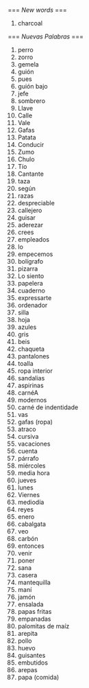=== *New words* ===

1. charcoal

=== *Nuevas Palabras* ===

1. perro
2. zorro
3. gemela
4. guión
5. pues
6. guión bajo
7. jefe
8. sombrero
9. Llave
10. Calle
11. Vale
12. Gafas
13. Patata
14. Conducir
15. Zumo
16. Chulo
17. Tío
18. Cantante
19. taza
20. según
21. razas
22. despreciable
23. callejero
24. guisar
25. aderezar
26. crees  
27. empleados
28. lo
29. empecemos
30. bolígrafo
31. pizarra
32. Lo siento
33. papelera
34. cuaderno
35. expressarte
36. ordenador
37. silla
38. hoja
39. azules
40. gris
41. beis
42. chaqueta
43. pantalones
44. toalla
45. ropa interior
46. sandalias
47. aspirinas
48. carnéA
49. modernos
50. carné de indentidade
51. vas
52. gafas (ropa)
53. atraco
54. cursiva
55. vacaciones
56. cuenta
57. párrafo
58. miércoles
59. media hora
60. jueves
61. lunes
62. Viernes
63. mediodía
64. reyes
65. enero
66. cabalgata
67. veo
68. carbón
69. entonces
70. venir
71. poner
72. sana
73. casera
74. mantequilla
75. maní
76. jamón
77. ensalada
78. papas fritas
79. empanadas
80. palomitas de maíz
81. arepita
82. pollo
83. huevo
84. guisantes
85. embutidos
86. arepas
87. papa (comida)
